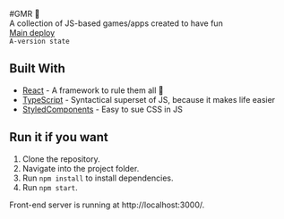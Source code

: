 #GMR  🚀<br/>
A collection of JS-based games/apps created to have fun<br/> 
[Main deploy](https://an1mus.github.io/gmr/)<br/>
`A-version state`

## Built With
* [React](https://github.com/facebook/react/) - A framework to rule them all 💍
* [TypeScript](https://www.typescriptlang.org/) - Syntactical superset of JS, because it makes life easier
* [StyledComponents](https://github.com/styled-components) - Easy to sue CSS in JS 

## Run it if you want
1. Clone the repository. 
2. Navigate into the project folder.
3. Run `npm install` to install dependencies.
4. Run `npm start`. 

Front-end server is running at http://localhost:3000/.
